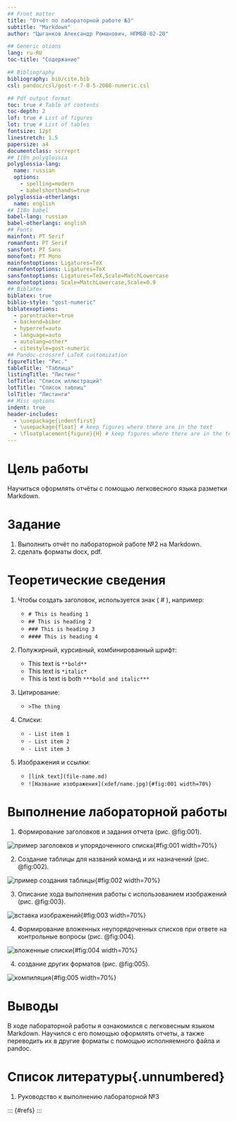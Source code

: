 ```yaml
---
## Front matter
title: "Отчёт по лабораторной работе №3"
subtitle: "Markdown"
author: "Цыганков Александр Романович, НПМБВ-02-20"

## Generic otions
lang: ru-RU
toc-title: "Содержание"

## Bibliography
bibliography: bib/cite.bib
csl: pandoc/csl/gost-r-7-0-5-2008-numeric.csl

## Pdf output format
toc: true # Table of contents
toc-depth: 2
lof: true # List of figures
lot: true # List of tables
fontsize: 12pt
linestretch: 1.5
papersize: a4
documentclass: scrreprt
## I18n polyglossia
polyglossia-lang:
  name: russian
  options:
	- spelling=modern
	- babelshorthands=true
polyglossia-otherlangs:
  name: english
## I18n babel
babel-lang: russian
babel-otherlangs: english
## Fonts
mainfont: PT Serif
romanfont: PT Serif
sansfont: PT Sans
monofont: PT Mono
mainfontoptions: Ligatures=TeX
romanfontoptions: Ligatures=TeX
sansfontoptions: Ligatures=TeX,Scale=MatchLowercase
monofontoptions: Scale=MatchLowercase,Scale=0.9
## Biblatex
biblatex: true
biblio-style: "gost-numeric"
biblatexoptions:
  - parentracker=true
  - backend=biber
  - hyperref=auto
  - language=auto
  - autolang=other*
  - citestyle=gost-numeric
## Pandoc-crossref LaTeX customization
figureTitle: "Рис."
tableTitle: "Таблица"
listingTitle: "Листинг"
lofTitle: "Список иллюстраций"
lotTitle: "Список таблиц"
lolTitle: "Листинги"
## Misc options
indent: true
header-includes:
  - \usepackage{indentfirst}
  - \usepackage{float} # keep figures where there are in the text
  - \floatplacement{figure}{H} # keep figures where there are in the text
---
```


# Цель работы

Научиться оформлять отчёты с помощью легковесного языка разметки Markdown. 

# Задание

1. Выполнить отчёт по лабораторной работе №2 на Markdown.
2. сделать форматы docx, pdf.

# Теоретические сведения

1. Чтобы создать заголовок, используется знак ( # ), например:
	- `# This is heading 1`
	- `## This is heading 2`
    - `### This is heading 3`
    - `#### This is heading 4`

2. Полужирный, курсивный, комбинированный шрифт:
	- This text is `**bold**`
	- This text is `*italic*`
	- This is text is both `***bold and italic***`

3. Цитирование:
	- `>The thing`

4. Списки:
	- `- List item 1`
	- `- List item 2`
	- `- List item 3`

5. Изображения и ссылки:
	- `[link text](file-name.md)`
	- `![Название изображения](xdef/name.jpg){#fig:001 width=70%}`

# Выполнение лабораторной работы

1) Формирование заголовков и задания отчета (рис. @fig:001).

![пример заголовков и упорядоченного списка](image/1.png){#fig:001 width=70%}

2) Создание таблицы для названий команд и их назначений (рис. @fig:002).

![пример создания таблицы](image/2.png){#fig:002 width=70%}

3) Описание хода выполнения работы с использованием изображений (рис. @fig:003).

![вставка изображений](image/3.png){#fig:003 width=70%}

4) Формирование вложенных неупорядоченных списков при ответе на контрольные вопросы (рис. @fig:004).

![вложенные списки](image/4.png){#fig:004 width=70%}

4) создание других форматов (рис. @fig:005).

![компиляция](image/5.png){#fig:005 width=70%}


# Выводы

В ходе лабораторной работы я ознакомился с легковесным языком Markdown. Научился с его помощью оформлять отчеты, а также переводить их в другие форматы с помощью исполняемного файла и pandoc.

# Список литературы{.unnumbered}

1. Руководство к выполнению лабораторной №3

::: {#refs}
:::